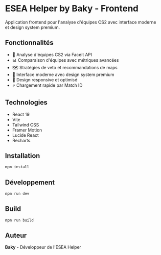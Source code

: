 # ESEA Helper by Baky - Frontend

Application frontend pour l'analyse d'équipes CS2 avec interface moderne et design system premium.

## Fonctionnalités

- 🎯 Analyse d'équipes CS2 via Faceit API
- 📊 Comparaison d'équipes avec métriques avancées
- 🗺️ Stratégies de veto et recommandations de maps
- 🎨 Interface moderne avec design system premium
- 📱 Design responsive et optimisé
- ⚡ Chargement rapide par Match ID

## Technologies

- React 19
- Vite
- Tailwind CSS
- Framer Motion
- Lucide React
- Recharts

## Installation

```bash
npm install
```

## Développement

```bash
npm run dev
```

## Build

```bash
npm run build
```

## Auteur

**Baky** - Développeur de l'ESEA Helper